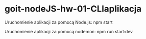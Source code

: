 # goit-nodeJS-hw-01-CLIaplikacja

<!--  -->

Uruchomienie aplikacji za pomocą Node.js:
npm start

<!--  -->

Uruchomienie aplikacji za pomocą nodemon:
npm run start:dev

<!--  -->

